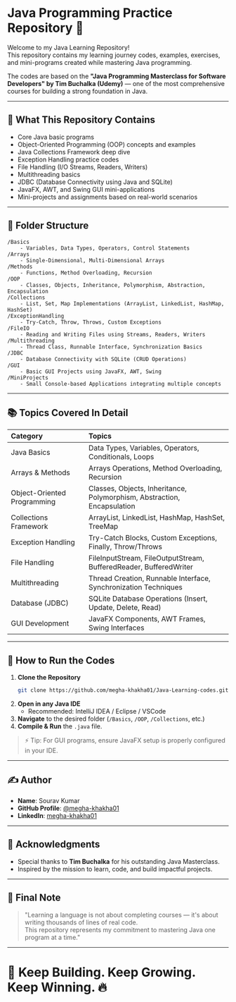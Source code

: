 # Java Programming Practice Repository 🚀

Welcome to my Java Learning Repository!  
This repository contains my learning journey codes, examples, exercises, and mini-programs created while mastering Java programming.

The codes are based on the **"Java Programming Masterclass for Software Developers" by Tim Buchalka (Udemy)** — one of the most comprehensive courses for building a strong foundation in Java.

---

## 🧠 What This Repository Contains

- Core Java basic programs
- Object-Oriented Programming (OOP) concepts and examples
- Java Collections Framework deep dive
- Exception Handling practice codes
- File Handling (I/O Streams, Readers, Writers)
- Multithreading basics
- JDBC (Database Connectivity using Java and SQLite)
- JavaFX, AWT, and Swing GUI mini-applications
- Mini-projects and assignments based on real-world scenarios

---

## 🧩 Folder Structure

```
/Basics
    - Variables, Data Types, Operators, Control Statements
/Arrays
    - Single-Dimensional, Multi-Dimensional Arrays
/Methods
    - Functions, Method Overloading, Recursion
/OOP
    - Classes, Objects, Inheritance, Polymorphism, Abstraction, Encapsulation
/Collections
    - List, Set, Map Implementations (ArrayList, LinkedList, HashMap, HashSet)
/ExceptionHandling
    - Try-Catch, Throw, Throws, Custom Exceptions
/FileIO
    - Reading and Writing Files using Streams, Readers, Writers
/Multithreading
    - Thread Class, Runnable Interface, Synchronization Basics
/JDBC
    - Database Connectivity with SQLite (CRUD Operations)
/GUI
    - Basic GUI Projects using JavaFX, AWT, Swing
/MiniProjects
    - Small Console-based Applications integrating multiple concepts
```

---

## 📚 Topics Covered In Detail

| Category | Topics |
|:---|:---|
| Java Basics | Data Types, Variables, Operators, Conditionals, Loops |
| Arrays & Methods | Arrays Operations, Method Overloading, Recursion |
| Object-Oriented Programming | Classes, Objects, Inheritance, Polymorphism, Abstraction, Encapsulation |
| Collections Framework | ArrayList, LinkedList, HashMap, HashSet, TreeMap |
| Exception Handling | Try-Catch Blocks, Custom Exceptions, Finally, Throw/Throws |
| File Handling | FileInputStream, FileOutputStream, BufferedReader, BufferedWriter |
| Multithreading | Thread Creation, Runnable Interface, Synchronization Techniques |
| Database (JDBC) | SQLite Database Operations (Insert, Update, Delete, Read) |
| GUI Development | JavaFX Components, AWT Frames, Swing Interfaces |

---

## 🚀 How to Run the Codes

1. **Clone the Repository**
   ```bash
   git clone https://github.com/megha-khakha01/Java-Learning-codes.git
   ```
2. **Open in any Java IDE**
   - Recommended: IntelliJ IDEA / Eclipse / VSCode
3. **Navigate** to the desired folder (`/Basics`, `/OOP`, `/Collections`, etc.)
4. **Compile & Run** the `.java` file.

> ⚡ Tip: For GUI programs, ensure JavaFX setup is properly configured in your IDE.

---

## ✍️ Author

- **Name**: Sourav Kumar
- **GitHub Profile**: [@megha-khakha01](https://github.com/megha-khakha01)
- **LinkedIn**: [megha-khakha01](https://linkedin.com/in/megha-khakha01)

---

## 🙌 Acknowledgments

- Special thanks to **Tim Buchalka** for his outstanding Java Masterclass.
- Inspired by the mission to learn, code, and build impactful projects.

---

## 📣 Final Note

> "Learning a language is not about completing courses — it's about writing thousands of lines of real code.  
This repository represents my commitment to mastering Java one program at a time."

---

# 🚀 Keep Building. Keep Growing. Keep Winning. 🔥
